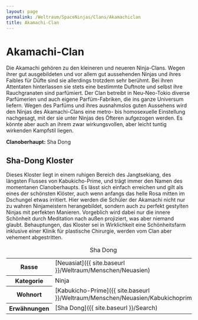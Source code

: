```yaml
---
layout: page
permalink: /Weltraum/SpaceNinjas/Clans/Akamachiclan
title: Akamachi-Clan
---
```



# Akamachi-Clan


Die Akamachi gehören zu den kleineren und neueren Ninja-Clans. Wegen ihrer gut ausgebildeten und vor allem gut aussehenden Ninjas und ihres Faibles für Düfte sind sie allerdings trotzdem sehr berühmt. Bei ihren Attentaten hinterlassen sie stets eine bestimmte Duftnote und selbst ihre Rauchgranaten sind parfümiert. Der Clan betreibt in Neu-Neo-Tokio diverse Parfümerien und auch eigene Parfüm-Fabriken, die ins ganze Universum liefern. Wegen des Parfüms und ihres ausnahmslos guten Aussehens wird den Ninjas des Akamachi-Clans eine metro- bis homosexuelle Einstellung nachgesagt, mit der sie unter Ninjas des Öfteren aufgezogen werden. Es könnte aber auch an ihrem zwar wirkungsvollen, aber leicht tuntig wirkenden Kampfstil liegen.

**Clanoberhaupt:** Sha Dong

## Sha-Dong Kloster

Dieses Kloster liegt in einem ruhigen Bereich des Jangtsekiang, des längsten Flusses von Kabukicho-Prime, und trägt immer den Namen des momentanen Clanoberhaupts. Es lässt sich einfach erreichen und gilt als eines der schönsten Klöster, auch wenn anfangs das helle Rosa mitten im Dschungel etwas irritiert. Hier werden die Schüler der Akamachi nicht nur zu wahren Ninjameistern herangebildet, sondern auch zu perfekt gestylten Ninjas mit perfekten Manieren. Vorgeblich wird dabei nur die innere Schönheit durch Meditation nach außen projiziert, was aber niemand glaubt. Behauptungen, das Kloster sei in Wirklichkeit eine Schönheitsfarm inklusive einer Klinik für plastische Chirurgie, werden vom Clan aber vehement abgestritten.


<aside>
<table data-type="slc">
<caption>Sha Dong</caption>
<tbody>
<tr><th>Rasse</th><td>[Neuasiat]({{ site.baseurl }}/Weltraum/Menschen/Neuasien)</td></tr>
<tr><th>Kategorie</th><td>Ninja</td></tr>
<tr><th>Wohnort</th><td>[Kabukicho-Prime]({{ site.baseurl }}/Weltraum/Menschen/Neuasien/Kabukichoprime)</td></tr>
<tr><th>Erwähnungen</th><td>[Sha Dong]({{ site.baseurl }}/Search)</td></tr>
</tbody>
</table>
</aside>

